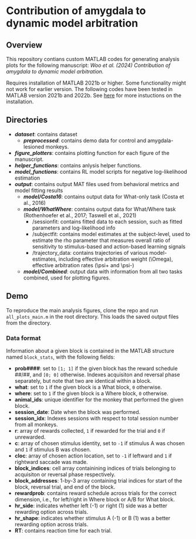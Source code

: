 # Contribution of amygdala to dynamic model arbitration

## Overview
This repository contians custom MATLAB codes for generating analysis plots for the following manuscript: _Woo et al. (2024) Contribution of amygdala to dynamic model arbitration._

Requires installation of MATLAB 2021b or higher. Some functionality might not work for earlier version. The following codes have been tested in MATLAB version 2021b and 2022b. See [here](https://www.mathworks.com/help/install/install-products.html) for more instuctions on the installation.

## Directories
* _**dataset**_: contains dataset
  * **_preprocessed_**: contains demo data for control and amygdala-lesioned monkeys.
* **_figure_plotters_**: contains plotting function for each figure of the manuscript.
* **_helper_functions_**: contains anlysis helper functions.
* **_model_functions_**: contains RL model scripts for negative log-likelihood estimation
* **_output_**: contains output MAT files used from behavioral metrics and model fitting results
  * **_model/Costa16_**: contains output data for What-only task (Costa et al., 2016)
  * **_model/WhatWhere_**: contains output data for What/Where task (Rothenhoefer et al., 2017; Taswell et al., 2021)
    * /sessionfit: contains fitted data to each session, such as fitted parameters and log-likelihood info
    * /subjectfit: contains model estimates at the subject-level, used to estimate the rho parameter that measures overall ratio of sensitivity to stimulus-based and action-based learning signals
    * /trajectory_data: contains trajectories of various model-estimates, including effective arbitration weight (\Omega), effective arbitration rates (\psi+ and \psi-)
  * **_model/Combined_**: output data with information from all two tasks combined, used for plotting figures.
     
## Demo
To reproduce the main analysis figures, clone the repo and run `all_plots_main.m` in the root directory. This loads the saved output files from the directory.

### Data format
Information about a given block is contained in the MATLAB structure named `block_stats`, with the following fields:
* **prob####**: set to `[1; 1]` if the given block has the reward schedule ##/##, and `[0; 0]` otherwise. Indexes acquisiton and reversal phase separately, but note that two are identical within a block.
* **what**: set to `1` if the given block is a What block, `0` otherwise.
* **where**: set to `1` if the given block is a Where block, `0` otherwise.
* **animal_ids**: unique identifier for the monkey that performed the given block.
* **session_date**: Date when the block was performed.
* **session_idx**: Indexes sessions with respect to total session number from all monkeys.
* **r**: array of rewards collected, `1` if rewarded for the trial and `0` if unrewarded.
* **c**: array of chosen stimulus identity, set to `-1` if stimulus A was chosen and `1` if stimulus B was chosen.
* **cloc**: array of chosen action location, set to `-1` if leftward and `1` if rightward saccade was made.
* **block_indices**: cell array containining indices of trials belonging to acquisiton or reversal phase respectively.
* **block_addresses**: 1-by-3 array containing trial indices for start of the block, reversal trial, and end of the block.
* **rewardprob**: contains reward schedule across trials for the correct dimension, i.e., for left/right in Where block or A/B for What block.
* **hr_side**: indicates whether left (-1) or right (1) side was a better rewarding option across trials.
* **hr_shape**: indicates whether stimulus A (-1) or B (1) was a better rewarding option across trials.
* **RT**: contains reaction time for each trial.
   
